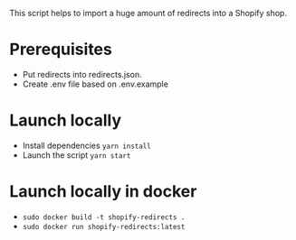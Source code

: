 This script helps to import a huge amount of redirects into a Shopify shop.

# Prerequisites

* Put redirects into redirects.json.
* Create .env file based on .env.example

# Launch locally
* Install dependencies ```yarn install```
* Launch the script ```yarn start ```

# Launch locally in docker
* ```sudo docker build -t shopify-redirects .```
* ```sudo docker run shopify-redirects:latest```
